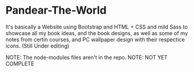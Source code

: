 # Pandear-The-World
It's basically a Website using Bootstrap and HTML + CSS and mild Sass to showcase all my book ideas, and the book designs, as well as some of my notes from certin courses, and PC wallpaper design with their respectice icons. (Still Under editing)


NOTE: The node-modules files aren't in the repo.
NOTE: NOT YET COMPLETE
